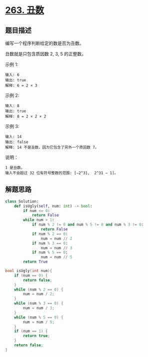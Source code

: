 # [263. 丑数](https://leetcode-cn.com/problems/ugly-number/)

## 题目描述

编写一个程序判断给定的数是否为丑数。

丑数就是只包含质因数 2, 3, 5 的正整数。

示例 1:

    输入: 6
    输出: true
    解释: 6 = 2 × 3

示例 2:

    输入: 8
    输出: true
    解释: 8 = 2 × 2 × 2

示例 3:

    输入: 14
    输出: false 
    解释: 14 不是丑数，因为它包含了另外一个质因数 7。

说明：

    1 是丑数。
    输入不会超过 32 位有符号整数的范围: [−2^31,  2^31 − 1]。

## 解题思路

```python
class Solution:
    def isUgly(self, num: int) -> bool:
        if num <= 0:
            return False
        while num > 1:
            if num % 2 != 0 and num % 5 != 0 and num % 3 != 0:
                return False
            if num % 2 == 0:
                num = num // 2
            if num % 3 == 0:
                num = num // 3
            if num % 5 == 0:
                num = num // 5
        return True
```

```c
bool isUgly(int num){
    if (num == 0) {
        return false;
    }
    while (num % 2 == 0) {
        num = num / 2;
    }
    while (num % 3 == 0) {
        num = num / 3;
    }
    while (num % 5 == 0) {
        num = num / 5;
    }
    if (num == 1) {
        return true;
    }
    return false;
}
```
